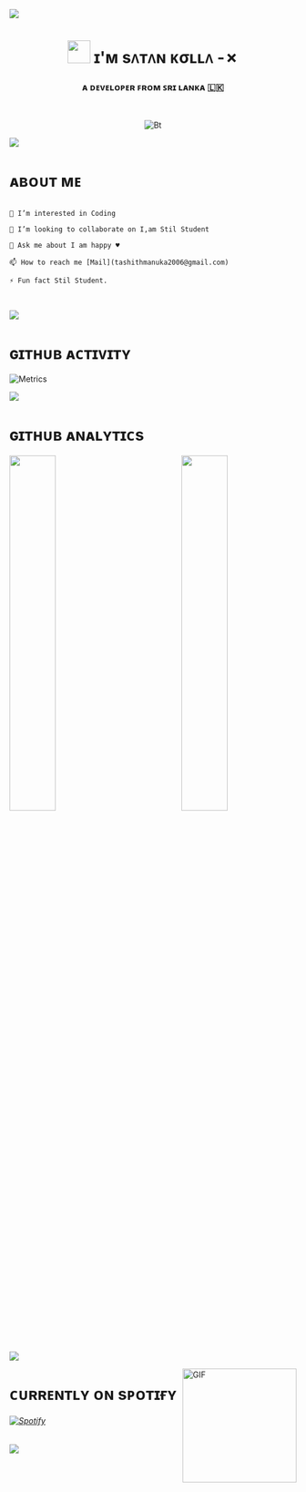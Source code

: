 <a href="https://www.youtube.com/watch?v=dQw4w9WgXcQ"><img src="https://user-images.githubusercontent.com/73097560/115834477-dbab4500-a447-11eb-908a-139a6edaec5c.gif"></a>

<!-- YOUR TITEL --!>
<h1 align="center"> <img src="https://raw.githubusercontent.com/nixin72/nixin72/master/wave.gif" width="40px" /> ɪ'ᴍ sᴧᴛᴧɴ ᴋσʟʟᴧ -✗
<h3 align="center">ᴀ ᴅᴇᴠᴇʟᴏᴘᴇʀ ꜰʀᴏᴍ ꜱʀɪ ʟᴀɴᴋᴀ 🇱🇰 </h3>

<!-- Your badges
You can use the website to generate badges: https://shields.io/
-->

&nbsp;

<p align="center"><img src="https://user-images.githubusercontent.com/49580304/110318584-81067880-7fc2-11eb-8391-152d308e7f2b.gif" alt="Bt" />

<a href="https://www.youtube.com/watch?v=dQw4w9WgXcQ"><img src="https://user-images.githubusercontent.com/73097560/115834477-dbab4500-a447-11eb-908a-139a6edaec5c.gif"></a>

<h1> ᴀʙᴏᴜᴛ ᴍᴇ </h1>

 ```🌱 I’m currently learning coding and python programmes

 👀 I’m interested in Coding

 🖤 I’m looking to collaborate on I,am Stil Student

 💬 Ask me about I am happy ♥️ 

 📫 How to reach me [Mail](tashithmanuka2006@gmail.com)

 ⚡️ Fun fact Stil Student.
```
</details>

<br/>

<a href="https://www.youtube.com/watch?v=dQw4w9WgXcQ"><img src="https://user-images.githubusercontent.com/73097560/115834477-dbab4500-a447-11eb-908a-139a6edaec5c.gif"></a>

<h1> ɢɪᴛʜᴜʙ ᴀᴄᴛɪᴠɪᴛʏ </h1>

![Metrics](https://metrics.lecoq.io/SatanKolla666?template=classic&followup=1&isocalendar=1&languages=1&isocalendar.duration=half-year&config.timezone=IndiaStandardTime%2FIstanbul)

<a href="https://www.youtube.com/watch?v=dQw4w9WgXcQ"><img src="https://user-images.githubusercontent.com/73097560/115834477-dbab4500-a447-11eb-908a-139a6edaec5c.gif"></a>

<h1> ɢɪᴛʜᴜʙ ᴀɴᴀʟʏᴛɪᴄs </h1>

[<img src="https://github-readme-stats.vercel.app/api?username=SatanKolla666&theme=react&cache_border=true&bg_color=000000" width="40%">](https://github.com/SatanKolla666) [<img src="https://github-readme-stats.vercel.app/api/top-langs/?username=tashithmanuka2006&theme=react&cache_border=true&bg_color=000000" width="40%" align="right">](https://github.com/SatanKolla666)

<a href="https://www.youtube.com/watch?v=dQw4w9WgXcQ"><img src="https://user-images.githubusercontent.com/73097560/115834477-dbab4500-a447-11eb-908a-139a6edaec5c.gif"></a>

<img align="right" alt="GIF" height="200px" src="https://octodex.github.com/images/daftpunktocat-thomas.gif" />

<h1> ᴄᴜʀʀᴇɴᴛʟʏ ᴏɴ sᴘᴏᴛɪғʏ </h1>

###### [![Spotify](https://novatorem.vercel.app/api/spotify)](https://spotify.com)

<a href="https://www.youtube.com/watch?v=dQw4w9WgXcQ"><img src="https://user-images.githubusercontent.com/73097560/115834477-dbab4500-a447-11eb-908a-139a6edaec5c.gif"></a>

